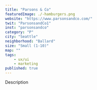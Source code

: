 ```yaml
---
title: "Parsons & Co"
featuredImage: ./-hamburgers.png
website: "https://www.parsonsandco.com/"
twit: "ParsonsandCo1"
inst: "parsonsandco"
category: "P"
city: "Seattle"
neighborhood: "Ballard"
size: "Small (1-10)"
map: ""
tags:
    - ux/ui
    - marketing
published: true
---
```


Description
